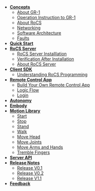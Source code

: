 <style>
  .sidebar-item {
    padding: 5px;
    margin-bottom: 5px;
    text-decoration: none;
    color: #000;
  }
  .active {
    background-color: #8fc8e8;
    color: #000;
  }
</style>

- [**Concepts**](concepts/overview.md)
    - [About GR-1](concepts/about_gr1.md)
    - [Operation Instruction to GR-1](concepts/operation_instruction.md)
    - [About RoCS](concepts/about_rocs.md)
    - [Networking](concepts/network.md)
    - [Software Architecture](concepts/software_architecture.md)
    - [Faults](concepts/faults.md)
- [**Quick Start**](quick_start/quick_start.md)
- [**RoCS Server**](rocs_server/overview.md)
    - [RoCS Server Installlation](rocs_server/rocs_server_install.md)
    - [Verification After Installation](rocs_server/check_service_status.md)
    - [About RoCS Server](rocs_server/about_rocs_server.md)
- [**Client SDK**](client_sdk/overview.md)
    - [Understanding RoCS Programming](client_sdk/understanding.md)
- [**Remote Control App**](demo_app/overview.md)
    - [Build Your Own Remote Control App](demo_app/app_project_setup.md)
    - [Logic Flow](demo_app/logic_flow.md)
    - [Login](demo_app/login.md)
- [**Autonomy**](autonomy/overview.md)
- [**Embody**](embody/overview.md)
- [**Motion Library**](motion_library/motion_library.md)
    - [Start](motion_library/start.md)
    - [Stop](motion_library/stop.md)
    - [Stand](motion_library/stand.md)
    - [Walk](motion_library/walk.md)
    - [Move Head](motion_library/move_head.md)
    - [Move Joints](motion_library/move_joint.md)
    - [Move Arms and Hands](motion_library/move_arm_sand_hands.md)
    - [Tremble Fingers](motion_library/tremble_fingers.md)
- [**Server API**](server_api/server_api.md)
- [**Release Notes**](release/overview.md)
    - [Release V0.1](release/v0.1.md)
    - [Release V0.2](release/v0.2.md)
    - [Release V1.1](release/v1.1.md)
- [**Feedback**](feedback/overview.md)
